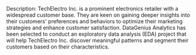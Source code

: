 Description: TechElectro Inc. is a prominent electronics retailer with a widespread customer base. They are keen on gaining deeper insights into their customers' preferences and behaviors to optimize their marketing strategies and enhance customer satisfaction. DataGenius Analytics has been selected to conduct an exploratory data analysis (EDA) project that will help TechElectro Inc. discover meaningful patterns and segment their customers based on their characteristics.